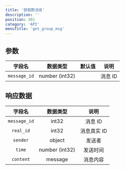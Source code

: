 ```yaml
---
title: '获取群消息'
description: ''
position: 301
category: 'API'
menuTitle: 'get_group_msg'
---
```


## 参数

| 字段名 | 数据类型 | 默认值 | 说明 |
| :---: | :---: | :---: | :---: |
| `message_id` | number (int32) | | 消息 ID |

## 响应数据

| 字段名 | 数据类型 | 说明 |
| :---: | :---: | :---: |
| `message_id` | int32 | 消息 ID |
| `real_id` | int32 | 消息真实 ID |
| `sender` | object | 发送者 |
| `time` | number (int32) | 发送时间 |
| `content` | message | 消息内容 |
